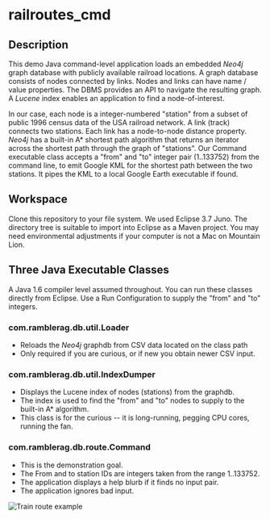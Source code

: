 # railroutes_cmd

## Description

This demo Java command-level application loads an embedded *Neo4j* graph database with publicly available railroad locations. A graph
database consists of nodes connected by links. Nodes and links can have name / value properties. The DBMS provides an API to navigate the
resulting graph. A *Lucene* index enables an application to find a node-of-interest. 

In our case, each node is a integer-numbered "station" from a subset of public 1996 census data of the USA railroad network. A link
(track) connects two stations. Each link has a node-to-node distance property. *Neo4j* has a built-in A* shortest path algorithm that
returns an iterator across the shortest path through the graph of "stations". Our Command executable class accepts a "from" and "to" integer
pair (1..133752) from the command line, to emit Google KML for the shortest path between the two stations. It pipes the KML to a local Google Earth
executable if found.

## Workspace

Clone this repository to your file system. We used Eclipse 3.7 Juno. The directory tree is suitable to import into Eclipse as a Maven
project. You may need environmental adjustments if your computer is not a Mac on Mountain Lion.

## Three Java Executable Classes

A Java 1.6 compiler level assumed throughout. You can run these classes directly from Eclipse. Use a Run Configuration to supply the
"from" and "to" integers.

### com.ramblerag.db.util.Loader

+ Reloads the *Neo4j* graphdb from CSV data located on the class path
+ Only required if you are curious, or if new you obtain newer CSV input.

### com.ramblerag.db.util.IndexDumper

+ Displays the Lucene index of nodes (stations) from the graphdb. 
+ The index is used to find the "from" and "to" nodes to supply to the built-in A* algorithm.
+ This class is for the curious -- it is long-running, pegging CPU cores, running the fan.

### com.ramblerag.db.route.Command  <from ID> <to ID>

+ This is the demonstration goal. 
+ The From and to station IDs are integers taken from the range 1..133752.
+ The application displays a help blurb if it finds no input pair.
+ The application ignores bad input.

![Train route example](https://github.com/mauget/railroutes_cmd/blob/master/router/RailRoute.png "Fiqure 1. Google Earth path")

